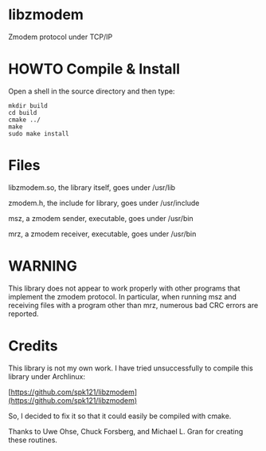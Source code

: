 # libzmodem
Zmodem protocol under TCP/IP

# HOWTO Compile & Install
Open a shell in the source directory and then type:
```
mkdir build
cd build
cmake ../
make
sudo make install
```
# Files
libzmodem.so, the library itself, goes under /usr/lib

zmodem.h, the include for library, goes under /usr/include

msz, a zmodem sender, executable, goes under /usr/bin

mrz, a zmodem receiver, executable, goes under /usr/bin

# WARNING
This library does not appear to work properly with other programs that implement the zmodem protocol. In particular, when running msz and receiving files with a program other than mrz, numerous bad CRC errors are reported.

# Credits
This library is not my own work. 
I have tried unsuccessfully to compile this library under Archlinux:

[https://github.com/spk121/libzmodem](https://github.com/spk121/libzmodem)

So, I decided to fix it so that it could easily be compiled with cmake.

Thanks to Uwe Ohse, Chuck Forsberg, and Michael L. Gran for creating these routines.

